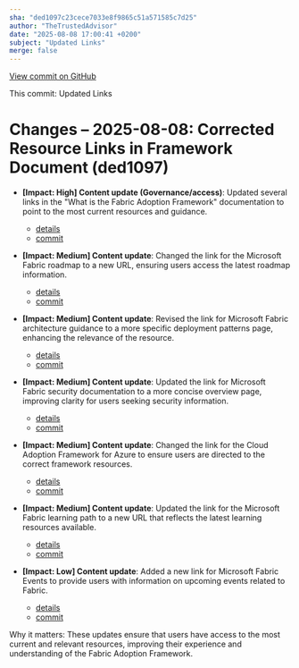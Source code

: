 ```yaml
---
sha: "ded1097c23cece7033e8f9865c51a571585c7d25"
author: "TheTrustedAdvisor"
date: "2025-08-08 17:00:41 +0200"
subject: "Updated Links"
merge: false
---
```


[View commit on GitHub](https://github.com/TheTrustedAdvisor/FabricAdoptionFramework/commit/ded1097c23cece7033e8f9865c51a571585c7d25)

This commit: Updated Links

# Changes – 2025-08-08: Corrected Resource Links in Framework Document (ded1097)

- **[Impact: High] Content update (Governance/access)**: Updated several links in the "What is the Fabric Adoption Framework" documentation to point to the most current resources and guidance. 
   - [details](/docs/about/changes/2025-08-08-updated-links)
   - [commit](https://github.com/TheTrustedAdvisor/FabricAdoptionFramework/commit/ded1097c23cece7033e8f9865c51a571585c7d25)

- **[Impact: Medium] Content update**: Changed the link for the Microsoft Fabric roadmap to a new URL, ensuring users access the latest roadmap information.
   - [details](/docs/about/changes/2025-08-08-updated-links)
   - [commit](https://github.com/TheTrustedAdvisor/FabricAdoptionFramework/commit/ded1097c23cece7033e8f9865c51a571585c7d25)

- **[Impact: Medium] Content update**: Revised the link for Microsoft Fabric architecture guidance to a more specific deployment patterns page, enhancing the relevance of the resource.
   - [details](/docs/about/changes/2025-08-08-updated-links)
   - [commit](https://github.com/TheTrustedAdvisor/FabricAdoptionFramework/commit/ded1097c23cece7033e8f9865c51a571585c7d25)

- **[Impact: Medium] Content update**: Updated the link for Microsoft Fabric security documentation to a more concise overview page, improving clarity for users seeking security information.
   - [details](/docs/about/changes/2025-08-08-updated-links)
   - [commit](https://github.com/TheTrustedAdvisor/FabricAdoptionFramework/commit/ded1097c23cece7033e8f9865c51a571585c7d25)

- **[Impact: Medium] Content update**: Changed the link for the Cloud Adoption Framework for Azure to ensure users are directed to the correct framework resources.
   - [details](/docs/about/changes/2025-08-08-updated-links)
   - [commit](https://github.com/TheTrustedAdvisor/FabricAdoptionFramework/commit/ded1097c23cece7033e8f9865c51a571585c7d25)

- **[Impact: Medium] Content update**: Updated the link for the Microsoft Fabric learning path to a new URL that reflects the latest learning resources available.
   - [details](/docs/about/changes/2025-08-08-updated-links)
   - [commit](https://github.com/TheTrustedAdvisor/FabricAdoptionFramework/commit/ded1097c23cece7033e8f9865c51a571585c7d25)

- **[Impact: Low] Content update**: Added a new link for Microsoft Fabric Events to provide users with information on upcoming events related to Fabric.
   - [details](/docs/about/changes/2025-08-08-updated-links)
   - [commit](https://github.com/TheTrustedAdvisor/FabricAdoptionFramework/commit/ded1097c23cece7033e8f9865c51a571585c7d25)

Why it matters: These updates ensure that users have access to the most current and relevant resources, improving their experience and understanding of the Fabric Adoption Framework.
